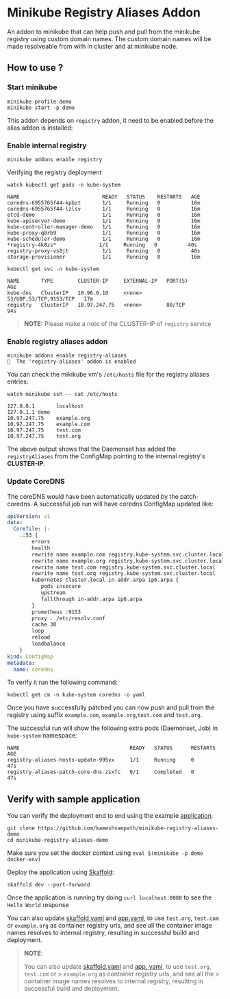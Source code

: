# Minikube Registry Aliases Addon

An addon to minikube that can help push and pull from the minikube registry using custom domain names. The custom domain names will be made resolveable from with in cluster and at minikube node.

## How to use ?

### Start minikube

```shell
minikube profile demo
minikube start -p demo
```
This addon depends on `registry` addon, it need to be enabled before the alias addon is installed:

### Enable internal registry

```shell
minikube addons enable registry
```

Verifying the registry deployment

```shell
watch kubectl get pods -n kube-system
```

```shell
NAME                           READY   STATUS    RESTARTS   AGE
coredns-6955765f44-kpbzt       1/1     Running   0          16m
coredns-6955765f44-lzlsv       1/1     Running   0          16m
etcd-demo                      1/1     Running   0          16m
kube-apiserver-demo            1/1     Running   0          16m
kube-controller-manager-demo   1/1     Running   0          16m
kube-proxy-q8rb9               1/1     Running   0          16m
kube-scheduler-demo            1/1     Running   0          16m
*registry-4k8zs*              1/1     Running   0          40s
registry-proxy-vs8jt           1/1     Running   0          40s
storage-provisioner            1/1     Running   0          16m
```

```shell
kubectl get svc -n kube-system
```

```shell
NAME       TYPE        CLUSTER-IP     EXTERNAL-IP   PORT(S)                  AGE
kube-dns   ClusterIP   10.96.0.10     <none>        53/UDP,53/TCP,9153/TCP   17m
registry   ClusterIP   10.97.247.75   <none>        80/TCP                   94s
```

>
> **NOTE:**
> Please make a note of the CLUSTER-IP of `registry` service

### Enable registry aliases addon

```shell
minikube addons enable registry-aliases
🌟  The 'registry-aliases' addon is enabled
```

You can check the mikikube vm's `/etc/hosts` file for the registry aliases entries:

```shell
watch minikube ssh -- cat /etc/hosts
```

```shell
127.0.0.1       localhost
127.0.1.1 demo
10.97.247.75    example.org
10.97.247.75    example.com
10.97.247.75    test.com
10.97.247.75    test.org
```

The above output shows that the Daemonset has added the `registryAliases` from the ConfigMap pointing to the internal registry's __CLUSTER-IP__.

### Update CoreDNS

The coreDNS would have been automatically updated by the patch-coredns. A successful job run will have coredns ConfigMap updated like:

```yaml
apiVersion: v1
data:
  Corefile: |-
    .:53 {
        errors
        health
        rewrite name example.com registry.kube-system.svc.cluster.local
        rewrite name example.org registry.kube-system.svc.cluster.local
        rewrite name test.com registry.kube-system.svc.cluster.local
        rewrite name test.org registry.kube-system.svc.cluster.local
        kubernetes cluster.local in-addr.arpa ip6.arpa {
           pods insecure
           upstream
           fallthrough in-addr.arpa ip6.arpa
        }
        prometheus :9153
        proxy . /etc/resolv.conf
        cache 30
        loop
        reload
        loadbalance
    }
kind: ConfigMap
metadata:
  name: coredns
```

To verify it run the following command:

```shell
kubectl get cm -n kube-system coredns -o yaml
```

Once you have successfully patched you can now push and pull from the registry using suffix `example.com`, `example.org`,`test.com` and `test.org`.

The successful run will show the following extra pods (Daemonset, Job) in `kube-system` namespace:

```shell
NAME                                    READY   STATUS      RESTARTS   AGE
registry-aliases-hosts-update-995vx     1/1     Running     0          47s
registry-aliases-patch-core-dns-zsxfc   0/1     Completed   0          47s
```

## Verify with sample application

You can verify the deployment end to end using the example [application](https://github.com/kameshsampath/minikube-registry-aliases-demo).

```shell
git clone https://github.com/kameshsampath/minikube-registry-aliases-demo
cd minikube-registry-aliases-demo
```

Make sure you set the docker context using `eval $(minikube -p demo docker-env)`

Deploy the application using [Skaffold](https://skaffold.dev):

```shell
skaffold dev --port-forward
```

Once the application is running try doing `curl localhost:8080` to see the `Hello World` response

You can also update [skaffold.yaml](./skaffold.yaml) and [app.yaml](.k8s/app.yaml), to use `test.org`, `test.com` or `example.org` as container registry urls, and see all the container image names resolves to internal registry, resulting in successful build and deployment.

> **NOTE**:
>
> You can also update [skaffold.yaml](./skaffold.yaml) and [app. yaml](.k8s/app.yaml), to use `test.org`, `test.com` or > `example.org` as container registry urls, and see all the > container image names resolves to internal registry, resulting in successful build and deployment.
